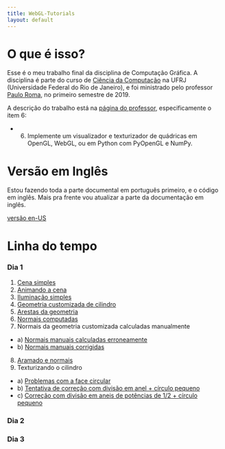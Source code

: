 ```yaml
---
title: WebGL-Tutorials
layout: default
---
```


# O que é isso?

Esse é o meu trabalho final da disciplina de Computação Gráfica. A disciplina é parte do curso de [Ciência da Computação](https://dcc.ufrj.br/) na UFRJ (Universidade Federal do Rio de Janeiro), e foi ministrado pelo professor [Paulo Roma](http://orion.lcg.ufrj.br/roma/index.html), no primeiro semestre de 2019.

A descrição do trabalho está na [página do professor](http://orion.lcg.ufrj.br/WebGL/laboratorios.html), especificamente o item 6:

- 6) Implemente um visualizador e texturizador de quádricas em OpenGL, WebGL, ou em Python com PyOpenGL e NumPy.

# Versão em Inglês

Estou fazendo toda a parte documental em português primeiro, e o código em inglês.
Mais pra frente vou atualizar a parte da documentação em inglês.

[versão en-US](index)

# Linha do tempo

### Dia 1

1. [Cena simples](1-simple-scene)
2. [Animando a cena](2-simple-animated-scene)
3. [Iluminação simples](3-simple-lit-scene)
4. [Geometria customizada de cilindro](4-custom-cylinder-geometry)
5. [Arestas da geometria](5-geometry-edges)
6. [Normais computadas](6-custom-geometry-generated-normals)
7. Normais da geometria customizada calculadas manualmente
- a) [Normais manuais calculadas erroneamente](7a-custom-geometry-wrong-normals)
- b) [Normais manuais corrigidas](7b-custom-geometry-normals)
8. [Aramado e normais](8-geometry-wireframe-normals)
9. Texturizando o cilindro
- a) [Problemas com a face circular](9a-texture-wrong)
- b) [Tentativa de correção com divisão em anel + círculo pequeno](9b-texture-wrong-2)
- c) [Correção com divisão em aneis de potências de 1/2 + círculo pequeno](9c-texture)

### Dia 2

### Dia 3

